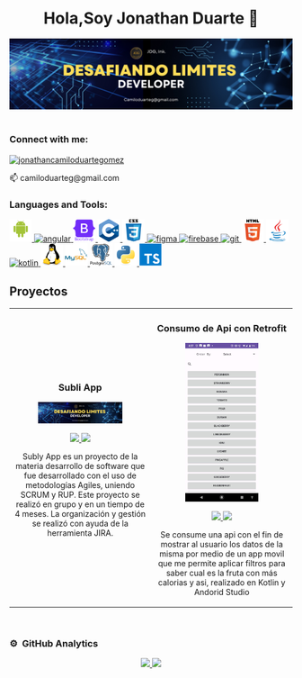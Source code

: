 <h1 align="center">Hola,Soy Jonathan Duarte 👋</h1>
<div align="center">
  <img src="/appPricipal.png">
</div>

<br>


<h3 align="left">Connect with me:</h3>
<p align="left">
<a href="https://linkedin.com/in/jonathancamiloduartegomez" target="blank"><img align="center" src="https://raw.githubusercontent.com/rahuldkjain/github-profile-readme-generator/master/src/images/icons/Social/linked-in-alt.svg" alt="jonathancamiloduartegomez" height="30" width="40" /></a>
</p>
  📫 camiloduarteg@gmail.com
  <br>
<h3 align="left">Languages and Tools:</h3>
<p align="left"> <a href="https://developer.android.com" target="_blank" rel="noreferrer"> <img src="https://raw.githubusercontent.com/devicons/devicon/master/icons/android/android-original-wordmark.svg" alt="android" width="40" height="40"/> </a> <a href="https://angular.io" target="_blank" rel="noreferrer"> <img src="https://angular.io/assets/images/logos/angular/angular.svg" alt="angular" width="40" height="40"/> </a> <a href="https://getbootstrap.com" target="_blank" rel="noreferrer"> <img src="https://raw.githubusercontent.com/devicons/devicon/master/icons/bootstrap/bootstrap-plain-wordmark.svg" alt="bootstrap" width="40" height="40"/> </a> <a href="https://www.w3schools.com/cpp/" target="_blank" rel="noreferrer"> <img src="https://raw.githubusercontent.com/devicons/devicon/master/icons/cplusplus/cplusplus-original.svg" alt="cplusplus" width="40" height="40"/> </a> <a href="https://www.w3schools.com/css/" target="_blank" rel="noreferrer"> <img src="https://raw.githubusercontent.com/devicons/devicon/master/icons/css3/css3-original-wordmark.svg" alt="css3" width="40" height="40"/> </a> <a href="https://www.figma.com/" target="_blank" rel="noreferrer"> <img src="https://www.vectorlogo.zone/logos/figma/figma-icon.svg" alt="figma" width="40" height="40"/> </a> <a href="https://firebase.google.com/" target="_blank" rel="noreferrer"> <img src="https://www.vectorlogo.zone/logos/firebase/firebase-icon.svg" alt="firebase" width="40" height="40"/> </a> <a href="https://git-scm.com/" target="_blank" rel="noreferrer"> <img src="https://www.vectorlogo.zone/logos/git-scm/git-scm-icon.svg" alt="git" width="40" height="40"/> </a> <a href="https://www.w3.org/html/" target="_blank" rel="noreferrer"> <img src="https://raw.githubusercontent.com/devicons/devicon/master/icons/html5/html5-original-wordmark.svg" alt="html5" width="40" height="40"/> </a> <a href="https://www.java.com" target="_blank" rel="noreferrer"> <img src="https://raw.githubusercontent.com/devicons/devicon/master/icons/java/java-original.svg" alt="java" width="40" height="40"/> </a> <a href="https://kotlinlang.org" target="_blank" rel="noreferrer"> <img src="https://www.vectorlogo.zone/logos/kotlinlang/kotlinlang-icon.svg" alt="kotlin" width="40" height="40"/> </a> <a href="https://www.linux.org/" target="_blank" rel="noreferrer"> <img src="https://raw.githubusercontent.com/devicons/devicon/master/icons/linux/linux-original.svg" alt="linux" width="40" height="40"/> </a> <a href="https://www.mysql.com/" target="_blank" rel="noreferrer"> <img src="https://raw.githubusercontent.com/devicons/devicon/master/icons/mysql/mysql-original-wordmark.svg" alt="mysql" width="40" height="40"/> </a> <a href="https://www.postgresql.org" target="_blank" rel="noreferrer"> <img src="https://raw.githubusercontent.com/devicons/devicon/master/icons/postgresql/postgresql-original-wordmark.svg" alt="postgresql" width="40" height="40"/> </a> <a href="https://www.python.org" target="_blank" rel="noreferrer"> <img src="https://raw.githubusercontent.com/devicons/devicon/master/icons/python/python-original.svg" alt="python" width="40" height="40"/> </a> <a href="https://www.typescriptlang.org/" target="_blank" rel="noreferrer"> <img src="https://raw.githubusercontent.com/devicons/devicon/master/icons/typescript/typescript-original.svg" alt="typescript" width="40" height="40"/> </a> 

## Proyectos 

<table>
<tr>
<td width="50%">
<h3 align="center">Subli App</h3>
<div align="center">
<a href="https://github.com/JonathanCamiloDuarteGomez/sub10.git" target="_blank"><img src="app.png" width="150" alt="Subli App"></a>
<p>
<a href="https://github.com/JonathanCamiloDuarteGomez/sub10.git" target="_blank">
<img src="https://img.shields.io/badge/CÓDIGO-ff9?style=for-the-badge&logo=github&logoColor=black">
</a>
<a href="https://www.youtube.com/watch?v=NU3LAAsj8YQ" target="_blank">
<img src="https://img.shields.io/badge/-Youtube-green?style=for-the-badge&color=fbfc40">
</a>
</p>
<p>Subly App es un proyecto de la materia desarrollo de software que fue desarrollado con el uso de metodologías Agiles, uniendo SCRUM y RUP. Este proyecto se realizó en grupo y en un tiempo de 4 meses. La organización y gestión se realizó con ayuda de la herramienta JIRA.</p>
</div>
                                                                                      
</td>       
<td width="50%">
<h3 align="center">Consumo de Api con Retrofit</h3>
<div align="center">
<a href="https://github.com/JonathanCamiloDuarteGomez/Consulta_De_Un_Servicio_Web_Con_Kotlin.git" target="_blank"><img src="AppRetro.jpeg" width="130" alt="AppRetro"></a>
<p>
<a href="https://github.com/JonathanCamiloDuarteGomez/Consulta_De_Un_Servicio_Web_Con_Kotlin.git" target="_blank">
<img src="https://img.shields.io/badge/CÓDIGO-ff9?style=for-the-badge&logo=github&logoColor=black">
</a>
<a href="https://youtu.be/7p6iVfdWdxM" target="_blank">
<img src="https://img.shields.io/badge/-Youtube-green?style=for-the-badge&color=fbfc40">
</a>
</p>
<p>Se consume una api con el fin de mostrar al usuario los datos de la misma por medio de un app movil que me permite aplicar filtros para saber cual es la fruta con más calorias y asi, realizado en Kotlin y Andorid Studio</p>
</div>

                                                                                      
</td>  
</table>                                                                                 
</div>
<br>

### ⚙️ &nbsp;GitHub Analytics

<p align="center">
<a href="https://github.com/jonathancamiloduartegomez">
  <img height="180em" src="https://github-readme-stats-eight-theta.vercel.app/api/top-langs/?username=jonathancamiloduartegomez&layout=compact&langs_count=8&theme=algolia"/>
</a>
  <a href="https://github.com/jonathancamiloduartegomez">
  <img height="180em" src="https://github-readme-stats-eight-theta.vercel.app/api?username=jonathancamiloduartegomez&show_icons=true&theme=algolia&include_all_commits=true&count_private=true"/>
</p>
</p>

